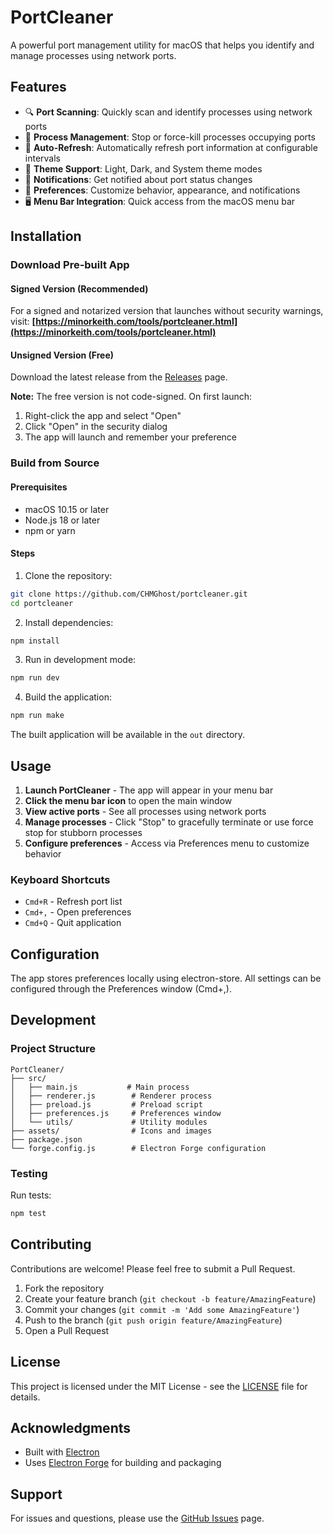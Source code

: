 # PortCleaner

A powerful port management utility for macOS that helps you identify and manage processes using network ports.

## Features

- 🔍 **Port Scanning**: Quickly scan and identify processes using network ports
- 🎯 **Process Management**: Stop or force-kill processes occupying ports
- 🔄 **Auto-Refresh**: Automatically refresh port information at configurable intervals
- 🎨 **Theme Support**: Light, Dark, and System theme modes
- 🔔 **Notifications**: Get notified about port status changes
- 💾 **Preferences**: Customize behavior, appearance, and notifications
- 🖥️ **Menu Bar Integration**: Quick access from the macOS menu bar

## Installation

### Download Pre-built App

#### Signed Version (Recommended)
For a signed and notarized version that launches without security warnings, visit:
**[https://minorkeith.com/tools/portcleaner.html](https://minorkeith.com/tools/portcleaner.html)**

#### Unsigned Version (Free)
Download the latest release from the [Releases](https://github.com/CHMGhost/portcleaner/releases) page.

**Note:** The free version is not code-signed. On first launch:
1. Right-click the app and select "Open" 
2. Click "Open" in the security dialog
3. The app will launch and remember your preference

### Build from Source

#### Prerequisites
- macOS 10.15 or later
- Node.js 18 or later
- npm or yarn

#### Steps

1. Clone the repository:
```bash
git clone https://github.com/CHMGhost/portcleaner.git
cd portcleaner
```

2. Install dependencies:
```bash
npm install
```

3. Run in development mode:
```bash
npm run dev
```

4. Build the application:
```bash
npm run make
```

The built application will be available in the `out` directory.

## Usage

1. **Launch PortCleaner** - The app will appear in your menu bar
2. **Click the menu bar icon** to open the main window
3. **View active ports** - See all processes using network ports
4. **Manage processes** - Click "Stop" to gracefully terminate or use force stop for stubborn processes
5. **Configure preferences** - Access via Preferences menu to customize behavior

### Keyboard Shortcuts

- `Cmd+R` - Refresh port list
- `Cmd+,` - Open preferences
- `Cmd+Q` - Quit application

## Configuration

The app stores preferences locally using electron-store. All settings can be configured through the Preferences window (Cmd+,).

## Development

### Project Structure
```
PortCleaner/
├── src/
│   ├── main.js           # Main process
│   ├── renderer.js        # Renderer process
│   ├── preload.js         # Preload script
│   ├── preferences.js     # Preferences window
│   └── utils/             # Utility modules
├── assets/                # Icons and images
├── package.json
└── forge.config.js        # Electron Forge configuration
```

### Testing

Run tests:
```bash
npm test
```

## Contributing

Contributions are welcome! Please feel free to submit a Pull Request.

1. Fork the repository
2. Create your feature branch (`git checkout -b feature/AmazingFeature`)
3. Commit your changes (`git commit -m 'Add some AmazingFeature'`)
4. Push to the branch (`git push origin feature/AmazingFeature`)
5. Open a Pull Request

## License

This project is licensed under the MIT License - see the [LICENSE](LICENSE) file for details.

## Acknowledgments

- Built with [Electron](https://www.electronjs.org/)
- Uses [Electron Forge](https://www.electronforge.io/) for building and packaging

## Support

For issues and questions, please use the [GitHub Issues](https://github.com/CHMGhost/portcleaner/issues) page.
